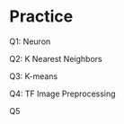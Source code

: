 # Practice  
Q1: Neuron                                             
                    
Q2: K Nearest Neighbors        
                             
Q3: K-means                               
                
Q4: TF Image Preprocessing                        
        
Q5         
